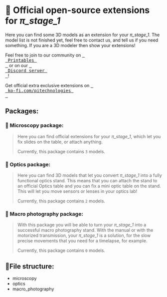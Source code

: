 # 🧊 Official open-source extensions for *π_stage_1* 

Here you can find some 3D models as an extension for your *π_stage_1*. The model list is not finished yet, feel free to contact us, and tell us if you need something. If you are a 3D modeler then show your extensions!

Feel free to join to our community on [<kbd> <br> Printables <br> </kbd>](https://www.printables.com/group/pi-stand-users-zRLEvwZ)  or on our [<kbd> <br> Discord server <br> </kbd>](https://discord.gg/gvy2bpud)!

Get official extra exclusive extensions on [<kbd> <br> ko-fi.com/pitechnologies <br> </kbd>](https://ko-fi.com/pitechnologies)

## Packages:
### 🔬 Microscopy package:
> Here you can find official extensions for your *π_stage_1*, which let you fix slides on the table, or attach anything.  
>
> Currently, this package contains `3` models.

### 🔎 Optics package:
> Here you can find 3D models that let you convert *π_stage_1* into a fully functional optics stand. This means that you can attach the stand to an official Optics table and you can fix a mini optic table on the stand. This will let you move sensors or lenses in your optics lab!
>
> Currently, this package contains `2` models.

### 🎥 Macro photography package:
> With this package you will be able to turn your *π_stage_1* into a successful macro photography stand. With the manual or with the motorized transmission, your *π_stage_1* is a solution, for the slow precise movements that you need for a timelapse, for example.
> 
> Currently, this package contains `0` models.

## 📁File structure:
- microscopy
- optics
- macro_photography
